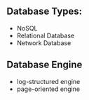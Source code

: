 ## Database Types:

* NoSQL
* Relational Database
* Network Database

## Database Engine

* log-structured engine
* page-oriented engine
